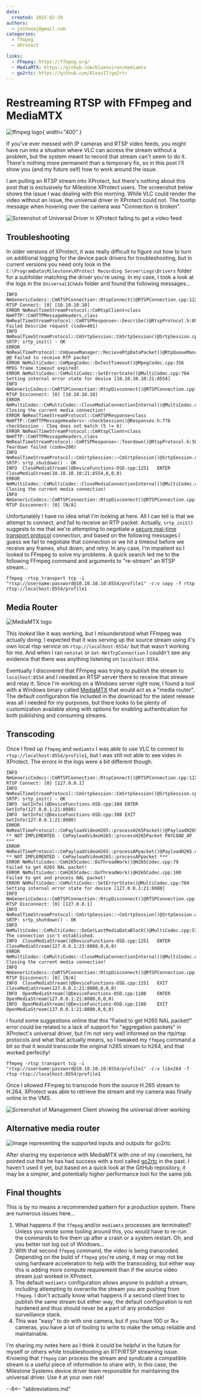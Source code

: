 ```yaml
---
date:
  created: 2025-02-19
authors:
  - joshooaj@gmail.com
categories:
  - ffmpeg
  - XProtect

links:
  - FFmpeg: https://ffmpeg.org/
  - MediaMTX: https://github.com/bluenviron/mediamtx
  - go2rtc: https://github.com/AlexxIT/go2rtc
---
```


# Restreaming RTSP with FFmpeg and MediaMTX

![ffmpeg logo](../../../assets/images/ffmpeg-logo.svg){ width="400" }

If you've ever messed with IP cameras and RTSP video feeds, you might have run into a situation where VLC can access
the stream without a problem, but the system meant to record that stream can't seem to do it. There's nothing more
permanent than a temporary fix, so in this post I'll show you (and my future self) how to work around the issue.

<!-- more -->

I am pulling an RTSP stream into XProtect, but there's nothing about this post that is exclusively for Milestone
XProtect users. The screenshot below shows the issue I was dealing with this morning. While VLC could render the video
without an issue, the universal driver in XProtect could not. The tooltip message when hovering over the camera was
"Connection is broken".

![Screenshot of Universal Driver in XProtect failing to get a video feed](universal-driver-notworking.png)

## Troubleshooting

In older versions of XProtect, it was really difficult to figure out how to turn on additional logging for the device
pack drivers for troubleshooting, but in current versions you need only look in the `C:\ProgramData\Milestone\XProtect Recording Server\Logs\Drivers`
folder for a subfolder matching the driver you're using. In my case, I took a look at the logs in the `Universal1ChAdv`
folder and found the following messages...

```plaintext title="Universal1ChAdv.log"
INFO  NmGenericCodecs::CmRTSPConnection::RtspConnect()@RTSPConnection.cpp:122	RTSP Connect: [0] [10.10.10.10]
ERROR NmRealTimeStreamProtocol::CmRtspClient<class NmHTTP::CmHTTPMessageHeaders,class NmRealTimeStreamProtocol::CmRTSPResponse>::Describe()@RtspProtocol.h:890	Failed Describe request (code=401)
INFO  NmRealTimeStreamProtocol::CmSrtpSession::CmSrtpSession()@SrtpSession.cpp:29	SRTP: srtp_init() - OK
ERROR NmRealTimeProtocol::CmQueueManager::RecieveRtpDataPacket()@RtpQueueManager.cpp:116	@@ Failed to receive RTP packet
ERROR NmMultiCodec::CmMpegCodec::DoTestTimeout()@MpegCodec.cpp:356	MPEG frame timeout expired!
ERROR NmMultiCodec::CmMultiCodec::SetErrorState()@MultiCodec.cpp:704	Setting internal error state for device [10.10.10.10:21:8554]
INFO  NmGenericCodecs::CmRTSPConnection::RtspDisconnect()@RTSPConnection.cpp:737	RTSP Disconnect: [0] [10.10.10.10]
ERROR NmMultiCodec::CmMultiCodec::CloseMediaConnectionInternal()@MultiCodec.cpp:517	Closing the current media connection!
ERROR NmRealTimeStreamProtocol::CmRTSPResponse<class NmHTTP::CmHTTPMessageHeaders>::checkSession()@Responses.h:778	checkSession - CSeq does not match (5 != 6)
ERROR NmRealTimeStreamProtocol::CmRtspClient<class NmHTTP::CmHTTPMessageHeaders,class NmRealTimeStreamProtocol::CmRTSPResponse>::Teardown()@RtspProtocol.h:587	Teardown failed (code=200)
INFO  NmRealTimeStreamProtocol::CmSrtpSession::~CmSrtpSession()@SrtpSession.cpp:53	SRTP: srtp_shutdown() - OK
INFO  CloseMediaStream()@DeviceFunctions-OSD.cpp:1251	ENTER CloseMediaStream(10.10.10.10:21:8554,0,0,0)
ERROR NmMultiCodec::CmMultiCodec::CloseMediaConnectionInternal()@MultiCodec.cpp:517	Closing the current media connection!
INFO  NmGenericCodecs::CmRTSPConnection::RtspDisconnect()@RTSPConnection.cpp:737	RTSP Disconnect: [0] [N/A]
```

Unfortunately I have no idea what I'm looking at here. All I can tell is that we attempt to connect, and fail to receive
an RTP packet. Actually, `srtp_init()` suggests to me that we're attempting to negotiate a [secure real-time transport protocol](https://en.wikipedia.org/wiki/Secure_Real-time_Transport_Protocol)
connection, and based on the following messages I guess we fail to negotiate that connection or we hit a timeout before
we receive any frames, shut down, and retry. In any case, I'm impatient so I looked to FFmpeg to solve my problems. A
quick search led me to the following FFmpeg command and arguments to "re-stream" an RTSP stream...

```plaintext title="Using FFmpeg to syndicate an RTSP feed without transcoding"
ffmpeg -rtsp_transport tcp -i "rtsp://username:password@10.10.10.10:8554/profile1" -c:v copy -f rtsp rtsp://localhost:8554/profile1
```

## Media Router

![MediaMTX logo](./mediamtx.png)

This _looked_ like it was working, but I misunderstood what FFmpeg was actually doing. I expected that it was serving up
the source stream using it's own local rtsp service on `rtsp://localhost:8554/` but that wasn't working for me. And when
I ran `netstat` or `Get-NetTcpConnection` I couldn't see any evidence that there was anything listening on `localhost:8554`.

Eventually I discovered that FFmpeg was trying to _publish_ the stream to `localhost:8554` and I needed an RTSP server
there to receive that stream and relay it. Since I'm working on a Windows server right now, I found a tool with a
Windows binary called [MediaMTX](https://github.com/bluenviron/mediamtx) that would act as a "media router". The default
configuration file included in the download for the latest release was all I needed for my purposes, but there looks to
be plenty of customization available along with options for enabling authentication for both publishing and consuming
streams.

## Transcoding

Once I fired up `ffmpeg` and `mediamtx` I was able to use VLC to connect to `rtsp://localhost:8554/profile1`, but I
was still not able to see video in XProtect. The errors in the logs were a bit different though.

```plaintext title="Universal1ChAdv.log"
INFO  NmGenericCodecs::CmRTSPConnection::RtspConnect()@RTSPConnection.cpp:122	RTSP Connect: [0] [127.0.0.1]
INFO  NmRealTimeStreamProtocol::CmSrtpSession::CmSrtpSession()@SrtpSession.cpp:29	SRTP: srtp_init() - OK
INFO  GetInfo()@DeviceFunctions-OSD.cpp:380	ENTER GetInfo(127.0.0.1:21:8080)
INFO  GetInfo()@DeviceFunctions-OSD.cpp:380	EXIT GetInfo(127.0.0.1:21:8080)
ERROR NmRealTimeProtocol::CmPayloadVideoH265::processH265Packet()@PayloadH265.cpp:175	** NOT IMPLEMENTED - CmPayloadVideoH265::processH265Packet PAYLOAD_AP ***
ERROR NmRealTimeProtocol::CmPayloadVideoH265::processAPpacket()@PayloadH265.cpp:131	** NOT IMPLEMENTED - CmPayloadVideoH265::processAPpacket ***
ERROR NmMultiCodec::CmH265Codec::DoThreadWork()@H265Codec.cpp:79	Failed to get H265 NAL packet!
ERROR NmMultiCodec::CmH265Codec::DoThreadWork()@H265Codec.cpp:100	Failed to get and process NAL packet!
ERROR NmMultiCodec::CmMultiCodec::SetErrorState()@MultiCodec.cpp:704	Setting internal error state for device [127.0.0.1:21:8080]
INFO  NmGenericCodecs::CmRTSPConnection::RtspDisconnect()@RTSPConnection.cpp:737	RTSP Disconnect: [0] [127.0.0.1]
INFO  NmRealTimeStreamProtocol::CmSrtpSession::~CmSrtpSession()@SrtpSession.cpp:53	SRTP: srtp_shutdown() - OK
INFO  NmMultiCodec::CmMultiCodec::DoGetLastMediaDataBlock()@MultiCodec.cpp:579	The connection isn't established.
INFO  CloseMediaStream()@DeviceFunctions-OSD.cpp:1251	ENTER CloseMediaStream(127.0.0.1:21:8080,0,0,0)
ERROR NmMultiCodec::CmMultiCodec::CloseMediaConnectionInternal()@MultiCodec.cpp:517	Closing the current media connection!
INFO  NmGenericCodecs::CmRTSPConnection::RtspDisconnect()@RTSPConnection.cpp:737	RTSP Disconnect: [0] [N/A]
INFO  CloseMediaStream()@DeviceFunctions-OSD.cpp:1251	EXIT CloseMediaStream(127.0.0.1:21:8080,0,0,0)
INFO  OpenMediaStream()@DeviceFunctions-OSD.cpp:1188	ENTER OpenMediaStream(127.0.0.1:21:8080,0,0,0)
INFO  OpenMediaStream()@DeviceFunctions-OSD.cpp:1188	EXIT OpenMediaStream(127.0.0.1:21:8080,0,0,0)
```

I found some suggestions online that this "Failed to get H265 NAL packet!" error could be related to a lack of support
for "aggregation packets" in XProtect's universal driver, but I'm not very well informed on the rtp/rtsp protocols and
what that actually means, so I tweaked my `ffmpeg` command a bit so that it would transcode the original h265 stream to
h264, and that worked perfectly!

```plaintext title="Using FFmpeg to syndicate an RTSP feed with transcoding"
ffmpeg -rtsp_transport tcp -i "rtsp://username:password@10.10.10.10:8554/profile1" -c:v libx264 -f rtsp rtsp://localhost:8554/profile1
```

Once I allowed FFmpeg to transcode from the source H.265 stream to H.264, XProtect was able to retrieve the stream and
my camera was finally online in the VMS.

![Screenshot of Management Client showing the universal driver working](../../../assets/images/universal-driver-working.png)

## Alternative media router

![Image representing the supported inputs and outputs for go2rtc](./go2rtc.png)

After sharing my experience with MediaMTX with one of my coworkers, he pointed out that he has had success with a tool
called [go2rtc](https://github.com/AlexxIT/go2rtc) in the past. I haven't used it yet, but based on a quick look at the
GitHub repository, it may be a simpler, and potentially higher performance tool for the same job.

## Final thoughts

This is by no means a recommended pattern for a production system. There are numerous issues here...

1. What happens if the `ffmpeg` and/or `mediamtx` processes are terminated? Unless you wrote some tooling around this,
   you would have to re-run the commands to fire them up after a crash or a system restart. Oh, and you better not log
   out of Windows...
2. With that second `ffmpeg` command, the video is being transcoded. Depending on the build of `ffmpeg` you're using,
   it may or may not be using hardware acceleration to help with the transcoding, but either way this is adding more
   compute requirement than if the source video stream just worked in XProtect.
3. The default `mediamtx` configuration allows anyone to publish a stream, including attempting to overwrite the stream
   you are pushing from `ffmpeg`. I don't actually know what happens if a second client tries to publish the same stream
   but either way, the default configuration is not hardened and thus should never be a part of any production
   surveillance stack.
4. This was "easy" to do with one camera, but if you have 100 or 1k+ cameras, you have a lot of tooling to write to
   make the setup reliable and maintainable.

I'm sharing my notes here as I think it could be helpful in the future for myself or others while troubleshooting an
RTP/RTSP streaming issue. Knowing that `ffmpeg` can process the stream and syndicate a compatible stream is a useful
piece of information to share with, in this case, the Milestone Systems device driver team responsible for maintaining
the universal driver. Use it at your own risk!

--8<-- "abbreviations.md"

